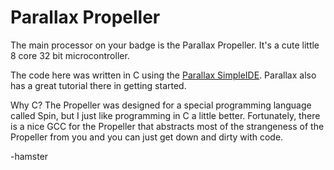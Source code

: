 # Parallax Propeller

The main processor on your badge is the Parallax Propeller.  It's a cute little 8 core 32 bit microcontroller.

The code here was written in C using the [Parallax SimpleIDE](http://learn.parallax.com/propeller-c-set-simpleide).  Parallax also has a great tutorial there in getting started.

Why C?  The Propeller was designed for a special programming language called Spin, but I just like programming in C a little better.  Fortunately, there is a nice GCC for the Propeller that abstracts most of the strangeness of the Propeller from you and you can just get down and dirty with code.

-hamster